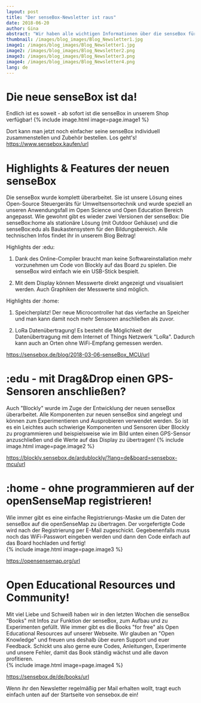 ```yaml
---
layout: post
title: "Der senseBox-Newsletter ist raus"
date: 2018-06-20
author: Gina
abstract: "Wir haben alle wichtigen Informationen über die senseBox für euch übersichtlich in unserem Newsletter zusammengefasst."
thumbnail: /images/blog_images/Blog_Newsletter1.jpg
image1: /images/blog_images/Blog_Newsletter1.jpg
image2: /images/blog_images/Blog_Newsletter2.png
image3: /images/blog_images/Blog_Newsletter3.png
image4: /images/blog_images/Blog_Newsletter4.png
lang: de
---
```

Die neue senseBox ist da!
============
Endlich ist es soweit - ab sofort ist die senseBox in unserem Shop verfügbar! 
{% include image.html image=page.image1 %}

Dort kann man jetzt noch einfacher seine senseBox individuell zusammenstellen und Zubehör bestellen. Los geht's! 
https://www.sensebox.kaufen/url


Highlights & Features der neuen senseBox
============
Die senseBox wurde komplett überarbeitet. Sie ist unsere Lösung eines Open-Source Steuergeräts für Umweltsensortechnik und wurde speziell an unseren Anwendungsfall im Open Science und Open Education Bereich angepasst. Wie gewohnt gibt es wieder zwei Versionen der senseBox: Die senseBox:home als stationäre Lösung (mit Outdoor Gehäuse) und die senseBox:edu als Baukastensystem für den Bildungsbereich. Alle technischen Infos findet ihr in unserem Blog Beitrag!

Highlights der :edu:
1. Dank des Online-Compiler braucht man keine Softwareinstallation mehr vorzunehmen um Code von Blockly auf das Board zu spielen. Die senseBox wird einfach wie ein USB-Stick bespielt.

2. Mit dem Display können Messwerte direkt angezeigt und visualisiert werden. Auch Graphiken der Messwerte sind möglich.

Highlights der :home:
1. Speicherplatz! Der neue Microcontroller hat das vierfache an Speicher und man kann damit noch mehr Sensoren anschließen als zuvor.

2. LoRa Datenübertragung! Es besteht die Möglichkeit der Datenübertragung mit dem Internet of Things Netzwerk "LoRa". Dadurch kann auch an Orten ohne WiFi-Empfang gemessen werden.

https://sensebox.de/blog/2018-03-06-senseBox_MCU/url


:edu - mit Drag&Drop einen GPS-Sensoren anschließen?
============
Auch "Blockly" wurde im Zuge der Entwicklung der neuen senseBox überarbeitet. Alle Komponenten zur neuen senseBox sind angelegt und können zum Experimentieren und Ausprobieren verwendet werden. So ist es ein Leichtes auch schwierige Komponenten und Sensoren über Blockly zu programmieren und beispielsweise wie im Bild unten einen GPS-Sensor anzuschließen und die Werte auf das Display zu übertragen!
{% include image.html image=page.image2 %}


https://blockly.sensebox.de/ardublockly/?lang=de&board=sensebox-mcu/url

:home - ohne programmieren auf der openSenseMap registrieren!
============
Wie immer gibt es eine einfache Registrierungs-Maske um die Daten der senseBox auf die openSenseMap zu übertragen. Der vorgefertigte Code wird nach der Registrierung per E-Mail zugeschickt. Gegebenenfalls muss noch das WiFi-Passwort eingeben  werden und dann den Code einfach auf das Board hochladen und fertig!   
{% include image.html image=page.image3 %}

https://opensensemap.org/url


Open Educational Resources und Community!
============
Mit viel Liebe und Schweiß haben wir in den letzten Wochen die senseBox "Books" mit Infos zur Funktion der senseBox, zum Aufbau und zu Experimenten gefüllt. Wie immer gibt es die Books "for free" als Open Educational Resources auf unserer Webseite. Wir glauben an "Open Knowledge" und freuen uns deshalb über euren Support und euer Feedback. Schickt uns also gerne eure Codes, Anleitungen, Experimente und unsere Fehler, damit das Book ständig wächst und alle davon profitieren.   
{% include image.html image=page.image4 %}

https://sensebox.de/de/books/url

Wenn ihr den Newsletter regelmäßig per Mail erhalten wollt, tragt euch einfach unten auf der Startseite von sensebox.de ein!
